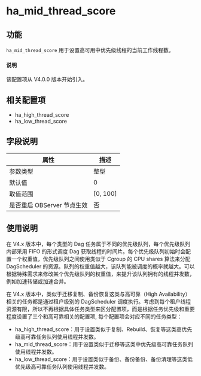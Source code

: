 # ha_mid_thread_score

## 功能

`ha_mid_thread_score` 用于设置高可用中优先级线程的当前工作线程数。

<main id="notice" type='explain'>
  <h4>说明</h4>
  <p>该配置项从 V4.0.0 版本开始引入。</p>
</main>

## 相关配置项

* ha_high_thread_score
* ha_low_thread_score

## 字段说明

| **属性** | **描述** |
| --- | --- |
| 参数类型 | 整型 |
| 默认值 | 0 |
| 取值范围 | [0, 100] |
| 是否重启 OBServer 节点生效 | 否 |

## 使用说明

在 V4.x 版本中，每个类型的 Dag 任务属于不同的优先级队列，每个优先级队列内部采用 FIFO 的形式调度 Dag 获取线程的时间片。每个优先级队列初始时会配置一个权重值，优先级队列之间使用类似于 Cgroup 的 CPU shares 算法来分配 DagScheduler 的资源。队列的权重值越大，该队列能被调度的概率就越大。可以根据特殊需求来修改某个优先级队列的权重值，来提升该队列拥有的线程并发数，例如加速转储或加速合并。

在 V4.x 版本中，类似于迁移复制、备份恢复这类与高可靠（High Availability）相关的任务都是通过租户级别的 DagScheduler 调度执行。考虑到每个租户线程资源有限，所以不再根据具体任务类型来区分配置项，而是根据任务优先级和重要程度设置了三个和高可靠相关的配置项, 每个配置项会对应不同的任务类型：

* ha_high_thread_score：用于设置类似于复制、Rebuild、恢复等这类高优先级高可靠任务队列使用线程并发数。
* ha_mid_thread_score：用于设置类似于迁移等这类中优先级高可靠任务队列使用线程并发数。
* ha_low_thread_score：用于设置类似于备份、备份备份、备份清理等这类低优先级高可靠任务队列使用线程并发数。
